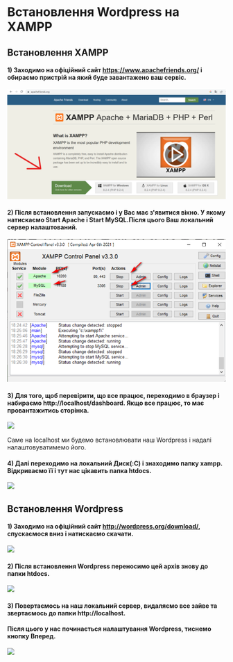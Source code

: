 <!-- Заголовок -->
# Встановлення Wordpress на XAMPP

## Встановлення XAMPP

#### 1) Заходимо на офіційний сайт https://www.apachefriends.org/ і обираємо пристрій на який буде завантажено ваш сервіс. 

![](https://github.com/ssonyau/-Wordpress-XAMPP/blob/main/Screenshot%202023-04-13%20184853.png)

#### 2) Після встановлення запускаємо і у Вас має з'явитися вікно. У якому натискаємо Start Apache і Start MySQL.Після цього Ваш локальний сервер налаштований.


![](https://github.com/ssonyau/-Wordpress-XAMPP/blob/main/Screenshot%202023-04-13%20191350.png)

#### 3) Для того, щоб перевірити, що все працює, переходимо в браузер і набираємо http://localhost/dashboard. Якщо все працює, то має провантажитись сторінка.

![](https://github.com/ssonyau/Wordpress-XAMPP/blob/main/Screenshot%202023-04-13%20195058.png)

Саме на  localhost ми будемо встановлювати наш Wordpress і надалі налаштовуватимемо його.

####  4) Далі переходимо на локальний Диск(:С) і знаходимо папку xampp. Відкриваємо її і тут нас цікавить папка htdocs.
![](https://github.com/ssonyau/Wordpress-XAMPP/blob/main/Screenshot%202023-04-13%20200605.png)

## Встановлення Wordpress
#### 1) Заходимо на офіційний сайт http://wordpress.org/download/, спускаємося вниз і натискаємо скачати.
![](https://github.com/ssonyau/Wordpress-XAMPP/blob/main/Screenshot%202023-04-14%20105215.png)

#### 2) Після встановлення Wordpress переносимо цей архів знову до папки htdocs.
![](https://github.com/ssonyau/Wordpress-XAMPP/blob/main/Screenshot%202023-04-14%20105540.png)

#### 3) Повертаємось на наш локальний сервер, видаляємо все зайве та звертаємось до папки http://localhost. 
#### Після цього у нас починається налаштування Wordpress, тиснемо кнопку Вперед.
![](https://github.com/ssonyau/Wordpress-XAMPP/blob/main/Screenshot%202023-04-14%20112636.png)
